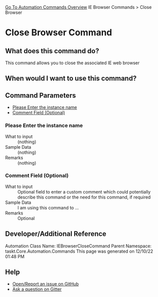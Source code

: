 <!--TITLE: Close Browser Command -->
<!-- SUBTITLE: a command in the IE Browser Commands group. -->
[Go To Automation Commands Overview](/automation-commands.md)
IE Browser Commands &gt; Close Browser


# Close Browser Command


## What does this command do?
This command allows you to close the associated IE web browser


## When would I want to use this command?



## Command Parameters
- [Please Enter the instance name](#param_0)
- [Comment Field (Optional)](#param_1)


<a id="param_0"></a>
### Please Enter the instance name


<dl>
<dt>What to input</dt><dd>(nothing)</dd>
<dt>Sample Data</dt><dd>(nothing)</dd>
<dt>Remarks</dt><dd>(nothing)</dd>
</dl>




<a id="param_1"></a>
### Comment Field (Optional)


<dl>
<dt>What to input</dt><dd>Optional field to enter a custom comment which could potentially describe this command or the need for this command, if required</dd>
<dt>Sample Data</dt><dd>I am using this command to ...</dd>
<dt>Remarks</dt><dd>Optional</dd>
</dl>




## Developer/Additional Reference
Automation Class Name: IEBrowserCloseCommand
Parent Namespace: taskt.Core.Automation.Commands
This page was generated on 12/10/22 01:48 PM


## Help
- [Open/Report an issue on GitHub](https://github.com/rcktrncn/taskt/issues/new)
- [Ask a question on Gitter](https://gitter.im/taskt-rpa/Lobby)
